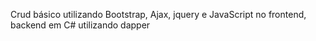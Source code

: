 Crud básico utilizando Bootstrap, Ajax, jquery e JavaScript no frontend, backend em C# utilizando dapper
